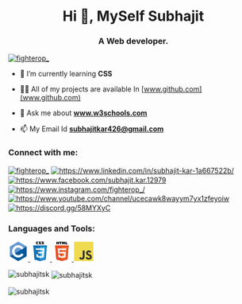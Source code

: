 <h1 align="center">Hi 👋, MySelf Subhajit</h1>
<h3 align="center">A Web developer.</h3>

<p align="left"> <a href="https://twitter.com/fighterop_" target="blank"><img src="https://img.shields.io/twitter/follow/fighterop_?logo=twitter&style=for-the-badge" alt="fighterop_" /></a> </p>

- 🌱 I’m currently learning **CSS**

- 👨‍💻 All of my projects are available In [www.github.com](www.github.com)

- 💬 Ask me about **www.w3schools.com**

- 📫 My Email Id **subhajitkar426@gmail.com**

<h3 align="left">Connect with me:</h3>
<p align="left">
<a href="https://twitter.com/fighterop_" target="blank"><img align="center" src="https://raw.githubusercontent.com/rahuldkjain/github-profile-readme-generator/master/src/images/icons/Social/twitter.svg" alt="fighterop_" height="30" width="40" /></a>
<a href="https://linkedin.com/in/https://www.linkedin.com/in/subhajit-kar-1a667522b/" target="blank"><img align="center" src="https://raw.githubusercontent.com/rahuldkjain/github-profile-readme-generator/master/src/images/icons/Social/linked-in-alt.svg" alt="https://www.linkedin.com/in/subhajit-kar-1a667522b/" height="30" width="40" /></a>
<a href="https://fb.com/https://www.facebook.com/subhajit.kar.12979" target="blank"><img align="center" src="https://raw.githubusercontent.com/rahuldkjain/github-profile-readme-generator/master/src/images/icons/Social/facebook.svg" alt="https://www.facebook.com/subhajit.kar.12979" height="30" width="40" /></a>
<a href="https://instagram.com/https://www.instagram.com/fighterop_/" target="blank"><img align="center" src="https://raw.githubusercontent.com/rahuldkjain/github-profile-readme-generator/master/src/images/icons/Social/instagram.svg" alt="https://www.instagram.com/fighterop_/" height="30" width="40" /></a>
<a href="https://www.youtube.com/c/https://www.youtube.com/channel/ucecawk8wayym7yx1zfeyoiw" target="blank"><img align="center" src="https://raw.githubusercontent.com/rahuldkjain/github-profile-readme-generator/master/src/images/icons/Social/youtube.svg" alt="https://www.youtube.com/channel/ucecawk8wayym7yx1zfeyoiw" height="30" width="40" /></a>
<a href="https://discord.gg/https://discord.gg/58MYXyC" target="blank"><img align="center" src="https://raw.githubusercontent.com/rahuldkjain/github-profile-readme-generator/master/src/images/icons/Social/discord.svg" alt="https://discord.gg/58MYXyC" height="30" width="40" /></a>
</p>

<h3 align="left">Languages and Tools:</h3>
<p align="left"> <a href="https://www.cprogramming.com/" target="_blank" rel="noreferrer"> <img src="https://raw.githubusercontent.com/devicons/devicon/master/icons/c/c-original.svg" alt="c" width="40" height="40"/> </a> <a href="https://www.w3schools.com/css/" target="_blank" rel="noreferrer"> <img src="https://raw.githubusercontent.com/devicons/devicon/master/icons/css3/css3-original-wordmark.svg" alt="css3" width="40" height="40"/> </a> <a href="https://www.w3.org/html/" target="_blank" rel="noreferrer"> <img src="https://raw.githubusercontent.com/devicons/devicon/master/icons/html5/html5-original-wordmark.svg" alt="html5" width="40" height="40"/> </a> <a href="https://developer.mozilla.org/en-US/docs/Web/JavaScript" target="_blank" rel="noreferrer"> <img src="https://raw.githubusercontent.com/devicons/devicon/master/icons/javascript/javascript-original.svg" alt="javascript" width="40" height="40"/> </a> </p>

<p><img align="left" src="https://github-readme-stats.vercel.app/api/top-langs?username=subhajitsk&show_icons=true&locale=en&layout=compact" alt="subhajitsk" /></p>

<p>&nbsp;<img align="center" src="https://github-readme-stats.vercel.app/api?username=subhajitsk&show_icons=true&locale=en" alt="subhajitsk" /></p>

<p><img align="center" src="https://github-readme-streak-stats.herokuapp.com/?user=subhajitsk&" alt="subhajitsk" /></p>
